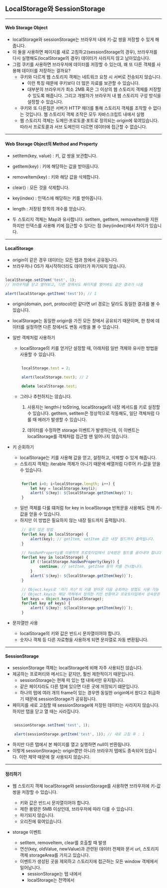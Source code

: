 ## LocalStorage와 SessionStorage

---

#### Web Storage Object

- localStorage와 sessionStorage는 브라우저 내에 키-값 쌍을 저장할 수 있게 해줍니다.
- 이 둘을 사용하면 페이지를 새로 고침하고(sessionStorage의 경우), 브라우저를 다시 실행해도(localStorage의 경우) 데이터가 사라지지 않고 남아있습니다.
- 그럼 쿠키를 사용하면 브라우저에 데이터를 저장할 수 있는데, 왜 또 다른 객체를 사용해 데이터를 저장하는 걸까요?
  - 쿠키와 다르게 웹 스토리지 객체는 네트워크 요청 시 서버로 전송되지 않습니다.
    - 이런 특징 때문에 쿠키보다 더 많은 자료를 보관할 수 있습니다.
    - 대부분의 브라우저가 최소 2MB 혹은 그 이상의 웹 스토리지 객체를 저장할 수 있도록 해줍니다.
      그리고 개발자가 브라우저 내 웹 스토리지 구성 방식을 설정할 수 있습니다.
  - 쿠키와 또 다른점은 서버가 HTTP 헤더를 통해 스토리지 객체를 조작할 수 없다는 것입니다. 웹 스토리지 객체 조작은 모두 자바스크립트 내에서 실행
  - 웹 스토리지 객체는 도메인·프로토콜·포트로 정의되는 origin에 묶여있습니다. 따라서 프로토콜과 서브 도메인이 다르면 데이터에 접근할 수 없습니다.

---

#### Web Storage Object의 Method and Property

- setItem(key, value) : 키, 값 쌍을 보관합니다.
- getItem(key) : 키에 해당하는 값을 받아옵니다.
- removeItem(key) : 키와 해당 값을 삭제합니다.
- clear() : 모든 것을 삭제합니다.
- key(index) : 인덱스에 해당하는 키를 받아옵니다.
- length : 저장된 항목의 개수를 얻습니다.

- 두 스토리지 객체는 Map과 유사합니다. setItem, getItem, removeItem을 지원하지만 인덱스를 사용해 키에 접근할 수 있다는 점 (key(index))에서 차이가 있습니다.

---

#### LocalStorage

- origin이 같은 경우 데이터는 모든 탭과 창에서 공유됩니다.
- 브라우저나 OS가 재시작하더라도 데이터가 파기되지 않습니다.

```Javascript

localStorage.setItem('test', 1);
// 브라우저를 닫고 열어보고, 다른 창에서도 페이지를 열어봐도 같은 결과가 나옴

alert(localStorage.getItem('test')); // 1

```

- origin(domain, port, protocol)만 같다면 url 경로는 달라도 동일한 결과를 볼 수 있습니다.
- localStorage는 동일한 origin을 가진 모든 창에서 공유되기 때문이며, 한 창에 데이터를 설정하면 다른 창에서도 변동 사항을 볼 수 있습니다.

- 일반 객체처럼 사용하기

  - localStorage의 키를 얻거단 설정할 때, 아래처럼 일반 객체와 유사한 방법을 사용할 수 있습니다.

  ```Javascript

      localStorage.test = 2;

      alert(localStorage.test); // 2

      delete localStorage.test;

  ```

  - 그러나 추천하지는 않습니다.

    1. 사용자는 length나 toString, localStorage의 내장 메서드를 키로 설정할 수 있습니다.
       getItem, setItem은 정상적으로 작동해도, 일단 객체처럼 다룰 때 에러가 발생할 수 있습니다.

    2. 데이터를 수정하면 storage 이벤트가 발생하는데, 이 이벤트는 localStorage를 객체처럼 접근할 땐 일어나지 않습니다.

- 키 순회하기

  - localStorage는 키를 사용해 값을 얻고, 설정하고, 삭제할 수 있게 해줍니다.
  - 스토리지 객체는 iterable 객체가 아니기 때문에 배열처럼 다루어 키-값을 얻을 수 있습니다.

  ```Javascript

      for(let i=0; i<localStorage.length; i++) {
          let key = localStorage.key(i);
          alert(`${key}: ${localStorage.getItem(key)}`);
      }

  ```

  - 일반 객체를 다룰 떄처럼 for key in localStorage 반복문을 사용해도 전체 키-값을 얻을 수 있습니다.
  - 하지만 이 방법은 필요하지 않는 내장 필드까지 출력됩니다.

  ```Javascript
      // 좋지 않은 방법
      for(let key in localStorage) {
          alert(key); // getItem, setItem 같은 내장 필드까지 출력됩니다.
      }

      // hasOwnProperty를 이용하여 프로토타입에서 상속받은 필드를 골라내야 합니다.
      for(let key in localStorage) {
          if (!localStorage.hasOwnProperty(key)) {
              continue; // setItem, getItem 등의 키를 건너뜁니다.
          }
          alert(`${key}: ${localStorage.getItem(key)}`);
      }

      // Object.keys로 '자기 자신'의 키를 받아온 다음 순회하는 방법도 사용 가능
      // Object.keys는 해당 객체에서 정의한 키만 반환하고 프로토타입에서 상속받은 키는 무시하기 때문
      let keys = Object.keys(localStorage);
      for(let key of keys) {
          alert(`${key}: ${localStorage.getItem(key)}`);
      }

  ```

- 문자열만 사용
  - localStorage의 키와 값은 반드시 문자열이어야 합니다.
  - 숫자나 객체 등 다른 자료형을 사용하게 되면 문자열로 자동 변환됩니다.

---

#### SessionStorage

- sessionStorage 객체는 localStorage에 비해 자주 사용되진 않습니다.
- 제공하는 프로퍼티와 메서드는 같지만, 훨씬 제한적이기 때문입니다.
  - sessionStorage는 현재 떠 있는 탭 내에서만 유지됩니다.
  - 같은 페이지라도 다른 탭에 있으면 다른 곳에 저장되기 떄문입니다.
  - 하나의 탭에 여러 개의 frame이 있는 경우엔 동일한 origin에서 왔다고 취급하기 때문에 sessionStorage가 공유됩니다.
- 페이지를 새로 고침할 때 sessionStorage에 저장된 데이터는 사라지지 않습니다. 하지만 탭을 닫고 열 때는 사라집니다.

```Javascript

    sessionStorage.setItem('test', 1);

    alert(sessionStorage.getItem('test', 1)); // 새로 고침 후 : 1

```

- 하지만 다른 탭에서 본 페이지를 열고 실행하면 null이 반환됩니다.
- 이렇게 sessionStorage는 origin뿐만 아니라 브라우저 탭에도 종속되어 있습니다. 이런 제약 때문에 잘 사용되지 않습니다.

---

#### 정리하기

- 웹 스토리지 객체 localStorage와 sessionStorage를 사용하면 브라우저에 키-값 쌍을 저장할 수 있습니다.

  - 키와 값은 반드시 문자열이어야 합니다.
  - 제한 용량은 5MB 이상인데, 브라우저에 따라 다를 수 있습니다.
  - 파기되지 않습니다.
  - 오리진에 묶여있습니다.

- storage 이벤트
  - setItem, removeItem, clear를 호출할 때 발생
  - 연산(key, oldValue, newValue)과 관련된 데이터 전체와 문서 url, 스토리지 객체 storageArea를 가지고 있습니다.
  - 이벤트가 생성된 곳을 제외하고 스토리지에 접근하는 모든 window 객체에서 일어납니다.
    - sessionStorage는 탭 내에서
    - localStorage는 전역에서
